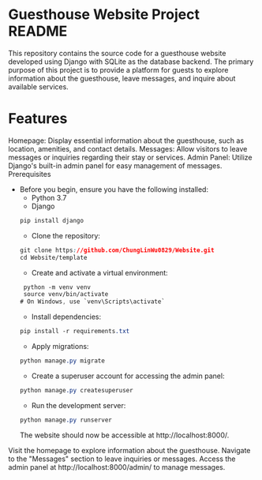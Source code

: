 
# Guesthouse Website Project README

This repository contains the source code for a guesthouse website developed using Django with SQLite as the database backend. The primary purpose of this project is to provide a platform for guests to explore information about the guesthouse, leave messages, and inquire about available services.


# Features
Homepage: Display essential information about the guesthouse, such as location, amenities, and contact details.
Messages: Allow visitors to leave messages or inquiries regarding their stay or services.
Admin Panel: Utilize Django's built-in admin panel for easy management of messages.
Prerequisites

- Before you begin, ensure you have the following installed:
	- Python 3.7
	- Django
	```css
	pip install django
	```
	- Clone the repository:
 	```css
	git clone https://github.com/ChungLinWu0829/Website.git
  	cd Website/template
  	```
	- Create and activate a virtual environment:
   ```css
	python -m venv venv
	source venv/bin/activate
   # On Windows, use `venv\Scripts\activate`
  ```
	- Install dependencies:
	```css
	pip install -r requirements.txt
	```
	- Apply migrations:
	```css
	python manage.py migrate
	```
	- Create a superuser account for accessing the admin panel:
	```css
	python manage.py createsuperuser
	```
	- Run the development server:
	```css
	python manage.py runserver
	```
	The website should now be accessible at http://localhost:8000/.

Visit the homepage to explore information about the guesthouse.
Navigate to the "Messages" section to leave inquiries or messages.
Access the admin panel at http://localhost:8000/admin/ to manage messages.
